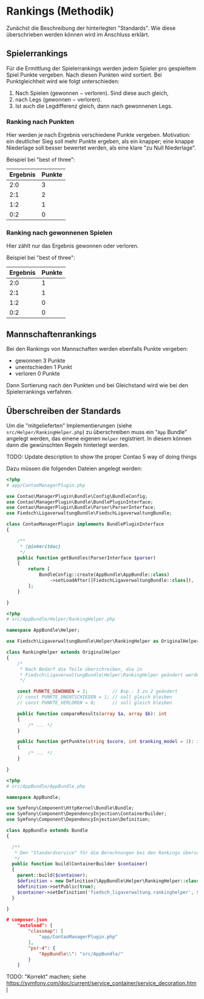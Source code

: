 # Rankings (Methodik)

Zunächst die Beschreibung der hinterlegten "Standards". Wie diese überschrieben werden
können wird im Anschluss erklärt.

## Spielerrankings

Für die Ermittlung der Spielerrankings werden jedem Spieler pro gespieltem
Spiel Punkte vergeben. Nach diesen Punkten wird sortiert. Bei Punktgleichheit
wird wie folgt unterschieden:

1. Nach Spielen (gewonnen − verloren). Sind diese auch gleich,
2. nach Legs (gewonnen − verloren).
3. Ist auch die Legdifferenz gleich, dann nach gewonnenen Legs.


### Ranking nach Punkten

Hier werden je nach Ergebnis verschiedene Punkte vergeben. Motivation:
ein deutlicher Sieg soll mehr Punkte ergeben, als ein knapper; eine
knappe Niederlage soll besser bewertet werden, als eine klare "zu Null Niederlage".

Beispiel bei "best of three":

Ergebnis | Punkte
--- | ---
2:0 | 3
2:1 | 2
1:2 | 1
0:2 | 0


### Ranking nach gewonnenen Spielen

Hier zählt nur das Ergebnis gewonnen oder verloren.

Beispiel bei "best of three":

Ergebnis | Punkte
--- | ---
2:0 | 1
2:1 | 1
1:2 | 0
0:2 | 0


## Mannschaftenrankings

Bei den Rankings von Mannschaften werden ebenfalls Punkte vergeben:

* gewonnen 3 Punkte
* unentschieden 1 Punkt
* verloren 0 Punkte

Dann Sortierung nach den Punkten und bei Gleichstand wird wie bei den Spielerrankings
verfahren.


## Überschreiben der Standards

Um die "mitgelieferten" Implementierungen (siehe `src/Helper/RankingHelper.php`) zu überschreiben
muss ein "`App` Bundle" angelegt werden, das einene eigenen `Helper` registriert. In diesem können
dann die gewünschten Regeln hinterlegt werden.

TODO: Update description to show the proper Contao 5 way of doing things

Dazu müssen die folgenden Dateien angelegt werden:

```php
<?php
# app/ContaoManagerPlugin.php

use Contao\ManagerPlugin\Bundle\Config\BundleConfig;
use Contao\ManagerPlugin\Bundle\BundlePluginInterface;
use Contao\ManagerPlugin\Bundle\Parser\ParserInterface;
use Fiedsch\LigaverwaltungBundle\FiedschLigaverwaltungBundle;

class ContaoManagerPlugin implements BundlePluginInterface
{

    /**
     * {@inheritdoc}
     */
    public function getBundles(ParserInterface $parser)
    {
        return [
            BundleConfig::create(AppBundle\AppBundle::class)
                ->setLoadAfter([FiedschLigaverwaltungBundle::class]),
        ];
    }

}
```

```php
<?php
# src/AppBundle/Helper/RankingHelper.php

namespace AppBundle\Helper;

use Fiedsch\LigaverwaltungBundle\Helper\RankingHelper as OriginalHelper;

class RankingHelper extends OriginalHelper
{
    /*
     * Nach Bedarf die Teile überschreiben, die in
     * Fiedsch\LigaverwaltungBundle\Helper\RankingHelper geändert werden sollen.
     */

    const PUNKTE_GEWONNEN = 2;         // Bsp.: 3 zu 2 geändert
    // const PUNKTE_UNENTSCHIEDEN = 1; // soll gleich bleiben
    // const PUNKTE_VERLOREN = 0;      // soll gleich bleiben

    public function compareResults(array $a, array $b): int
    {
        /* ... */
    }

    public function getPunkte(string $score, int $ranking_model = 1): int
    {
        /* ... */
    }

}
```



```php
<?php
# src/AppBundle/AppBundle.php

namespace AppBundle;

use Symfony\Component\HttpKernel\Bundle\Bundle;
use Symfony\Component\DependencyInjection\ContainerBuilder;
use Symfony\Component\DependencyInjection\Definition;

class AppBundle extends Bundle
{

  /**
   * Den "Standardservice" für die Berechnungen bei den Rankings überschreiben
   */
  public function build(ContainerBuilder $container)
  {
    parent::build($container);
    $definition = new Definition(\AppBundle\Helper\RankingHelper::class);
    $definition->setPublic(true);
    $container->setDefinition('fiedsch_ligaverwaltung.rankinghelper', $definition);
  }

}
```

```json
# composer.json
    "autoload": {
        "classmap": [
	        "app/ContaoManagerPlugin.php"
	    ],
	    "psr-4": {
	        "AppBundle\\": "src/AppBundle/"
	    }
    }
```


TODO: "Korrekt" machen; siehe https://symfony.com/doc/current/service_container/service_decoration.html

